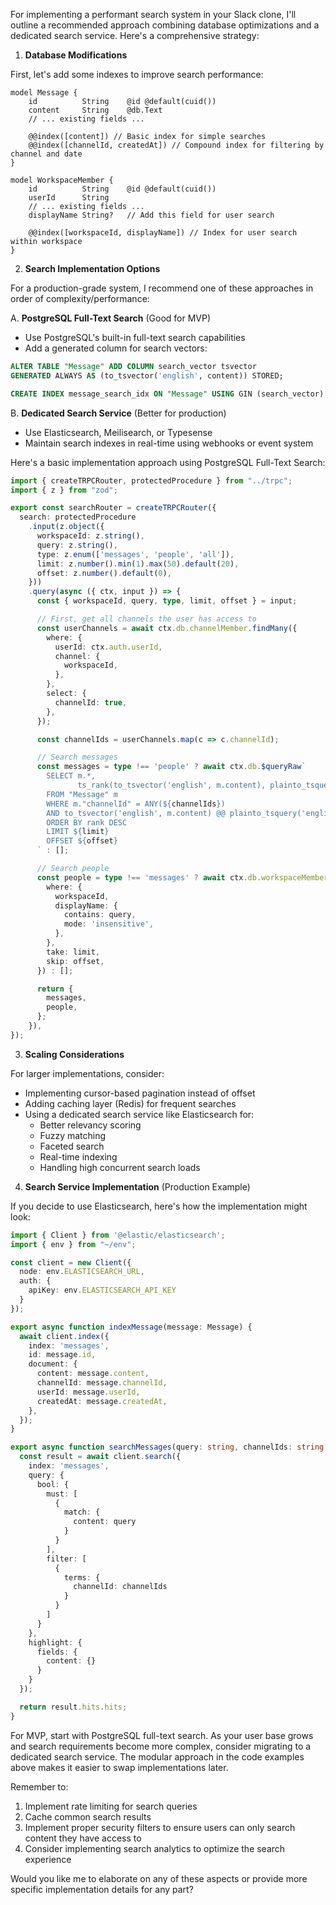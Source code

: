 For implementing a performant search system in your Slack clone, I'll outline a recommended approach combining database optimizations and a dedicated search service. Here's a comprehensive strategy:

1. **Database Modifications**

First, let's add some indexes to improve search performance:

```prisma:prisma/schema.prisma
model Message {
    id          String    @id @default(cuid())
    content     String    @db.Text
    // ... existing fields ...

    @@index([content]) // Basic index for simple searches
    @@index([channelId, createdAt]) // Compound index for filtering by channel and date
}

model WorkspaceMember {
    id          String    @id @default(cuid())
    userId      String    
    // ... existing fields ...
    displayName String?   // Add this field for user search
    
    @@index([workspaceId, displayName]) // Index for user search within workspace
}
```

2. **Search Implementation Options**

For a production-grade system, I recommend one of these approaches in order of complexity/performance:

A. **PostgreSQL Full-Text Search** (Good for MVP)
- Use PostgreSQL's built-in full-text search capabilities
- Add a generated column for search vectors:

```sql
ALTER TABLE "Message" ADD COLUMN search_vector tsvector 
GENERATED ALWAYS AS (to_tsvector('english', content)) STORED;

CREATE INDEX message_search_idx ON "Message" USING GIN (search_vector);
```

B. **Dedicated Search Service** (Better for production)
- Use Elasticsearch, Meilisearch, or Typesense
- Maintain search indexes in real-time using webhooks or event system

Here's a basic implementation approach using PostgreSQL Full-Text Search:

```typescript:src/server/api/routers/search.ts
import { createTRPCRouter, protectedProcedure } from "../trpc";
import { z } from "zod";

export const searchRouter = createTRPCRouter({
  search: protectedProcedure
    .input(z.object({
      workspaceId: z.string(),
      query: z.string(),
      type: z.enum(['messages', 'people', 'all']),
      limit: z.number().min(1).max(50).default(20),
      offset: z.number().default(0),
    }))
    .query(async ({ ctx, input }) => {
      const { workspaceId, query, type, limit, offset } = input;

      // First, get all channels the user has access to
      const userChannels = await ctx.db.channelMember.findMany({
        where: {
          userId: ctx.auth.userId,
          channel: {
            workspaceId,
          },
        },
        select: {
          channelId: true,
        },
      });

      const channelIds = userChannels.map(c => c.channelId);

      // Search messages
      const messages = type !== 'people' ? await ctx.db.$queryRaw`
        SELECT m.*, 
               ts_rank(to_tsvector('english', m.content), plainto_tsquery('english', ${query})) as rank
        FROM "Message" m
        WHERE m."channelId" = ANY(${channelIds})
        AND to_tsvector('english', m.content) @@ plainto_tsquery('english', ${query})
        ORDER BY rank DESC
        LIMIT ${limit}
        OFFSET ${offset}
      ` : [];

      // Search people
      const people = type !== 'messages' ? await ctx.db.workspaceMember.findMany({
        where: {
          workspaceId,
          displayName: {
            contains: query,
            mode: 'insensitive',
          },
        },
        take: limit,
        skip: offset,
      }) : [];

      return {
        messages,
        people,
      };
    }),
});
```

3. **Scaling Considerations**

For larger implementations, consider:

- Implementing cursor-based pagination instead of offset
- Adding caching layer (Redis) for frequent searches
- Using a dedicated search service like Elasticsearch for:
  - Better relevancy scoring
  - Fuzzy matching
  - Faceted search
  - Real-time indexing
  - Handling high concurrent search loads

4. **Search Service Implementation** (Production Example)

If you decide to use Elasticsearch, here's how the implementation might look:

```typescript:src/server/search/elasticsearch.ts
import { Client } from '@elastic/elasticsearch';
import { env } from "~/env";

const client = new Client({
  node: env.ELASTICSEARCH_URL,
  auth: {
    apiKey: env.ELASTICSEARCH_API_KEY
  }
});

export async function indexMessage(message: Message) {
  await client.index({
    index: 'messages',
    id: message.id,
    document: {
      content: message.content,
      channelId: message.channelId,
      userId: message.userId,
      createdAt: message.createdAt,
    },
  });
}

export async function searchMessages(query: string, channelIds: string[]) {
  const result = await client.search({
    index: 'messages',
    query: {
      bool: {
        must: [
          {
            match: {
              content: query
            }
          }
        ],
        filter: [
          {
            terms: {
              channelId: channelIds
            }
          }
        ]
      }
    },
    highlight: {
      fields: {
        content: {}
      }
    }
  });

  return result.hits.hits;
}
```

For MVP, start with PostgreSQL full-text search. As your user base grows and search requirements become more complex, consider migrating to a dedicated search service. The modular approach in the code examples above makes it easier to swap implementations later.

Remember to:
1. Implement rate limiting for search queries
2. Cache common search results
3. Implement proper security filters to ensure users can only search content they have access to
4. Consider implementing search analytics to optimize the search experience

Would you like me to elaborate on any of these aspects or provide more specific implementation details for any part?
